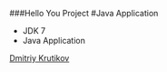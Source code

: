###Hello You Project
#Java Application

* JDK 7
* Java Application

[Dmitriy Krutikov](http://sqasolution.com)